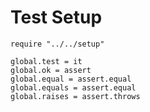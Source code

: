 Test Setup
==========

    require "../../setup"
    
    global.test = it
    global.ok = assert
    global.equal = assert.equal
    global.equals = assert.equal
    global.raises = assert.throws
